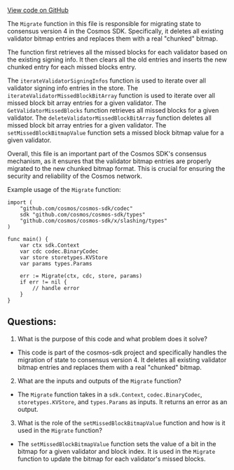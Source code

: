 [View code on GitHub](https://github.com/cosmos/cosmos-sdk.git/x/slashing/migrations/v4/migrate.go)

The `Migrate` function in this file is responsible for migrating state to consensus version 4 in the Cosmos SDK. Specifically, it deletes all existing validator bitmap entries and replaces them with a real "chunked" bitmap. 

The function first retrieves all the missed blocks for each validator based on the existing signing info. It then clears all the old entries and inserts the new chunked entry for each missed blocks entry. 

The `iterateValidatorSigningInfos` function is used to iterate over all validator signing info entries in the store. The `iterateValidatorMissedBlockBitArray` function is used to iterate over all missed block bit array entries for a given validator. The `GetValidatorMissedBlocks` function retrieves all missed blocks for a given validator. The `deleteValidatorMissedBlockBitArray` function deletes all missed block bit array entries for a given validator. The `setMissedBlockBitmapValue` function sets a missed block bitmap value for a given validator.

Overall, this file is an important part of the Cosmos SDK's consensus mechanism, as it ensures that the validator bitmap entries are properly migrated to the new chunked bitmap format. This is crucial for ensuring the security and reliability of the Cosmos network. 

Example usage of the `Migrate` function:

```
import (
    "github.com/cosmos/cosmos-sdk/codec"
    sdk "github.com/cosmos/cosmos-sdk/types"
    "github.com/cosmos/cosmos-sdk/x/slashing/types"
)

func main() {
    var ctx sdk.Context
    var cdc codec.BinaryCodec
    var store storetypes.KVStore
    var params types.Params

    err := Migrate(ctx, cdc, store, params)
    if err != nil {
        // handle error
    }
}
```
## Questions: 
 1. What is the purpose of this code and what problem does it solve?
- This code is part of the cosmos-sdk project and specifically handles the migration of state to consensus version 4. It deletes all existing validator bitmap entries and replaces them with a real "chunked" bitmap.

2. What are the inputs and outputs of the `Migrate` function?
- The `Migrate` function takes in a `sdk.Context`, `codec.BinaryCodec`, `storetypes.KVStore`, and `types.Params` as inputs. It returns an error as an output.

3. What is the role of the `setMissedBlockBitmapValue` function and how is it used in the `Migrate` function?
- The `setMissedBlockBitmapValue` function sets the value of a bit in the bitmap for a given validator and block index. It is used in the `Migrate` function to update the bitmap for each validator's missed blocks.